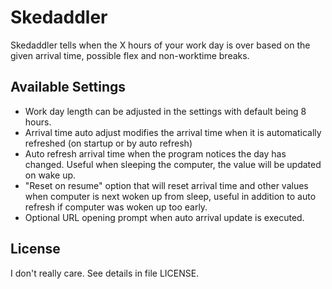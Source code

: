 # Skedaddler
Skedaddler tells when the X hours of your work day is over based on the given arrival time, possible flex and non-worktime breaks.

## Available Settings

* Work day length can be adjusted in the settings with default being 8 hours.
* Arrival time auto adjust modifies the arrival time when it is automatically refreshed (on startup or by auto refresh)
* Auto refresh arrival time when the program notices the day has changed. Useful when sleeping the computer, the value will be updated on wake up.
* "Reset on resume" option that will reset arrival time and other values when computer is next woken up from sleep, useful in addition to auto refresh if computer was woken up too early.
* Optional URL opening prompt when auto arrival update is executed.

## License
I don't really care. See details in file LICENSE.
